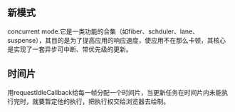 ## 新模式
concurrent mode.它是一类功能的合集（如fiber、schduler、lane、suspense），其目的是为了提高应用的响应速度，使应用不在那么卡顿，其核心是实现了一套异步可中断、带优先级的更新。

## 时间片
用requestIdleCallback给每一帧分配一个时间片，当更新任务在时间片内未能执行完时，就要暂定他的执行，把执行权交给浏览器去绘制。